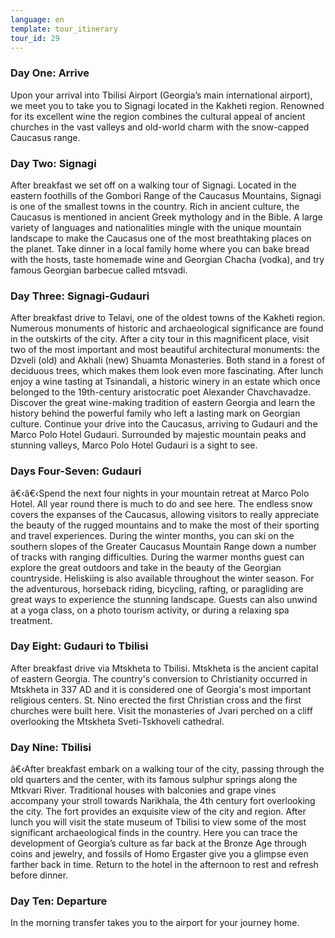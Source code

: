 ```yaml
---
language: en
template: tour_itinerary
tour_id: 29
---
```

### Day One: Arrive


Upon your arrival into Tbilisi Airport (Georgia’s main international airport), we
meet you to take you to Signagi located in the Kakheti region. Renowned for its
excellent wine the region combines the cultural appeal of ancient churches in the
vast valleys and old\-world charm with the snow\-capped Caucasus range.

### Day Two: Signagi


After breakfast we set off on a walking tour of Signagi. Located in the eastern foothills
of the Gombori Range of the Caucasus Mountains, Signagi is one of the smallest towns
in the country. Rich in ancient culture, the Caucasus is mentioned in ancient Greek
mythology and in the Bible. A large variety of languages and nationalities mingle
with the unique mountain landscape to make the Caucasus one of the most breathtaking
places on the planet.
Take dinner in a local family home where you can bake bread with the hosts, taste
homemade wine and Georgian Chacha (vodka), and try famous Georgian barbecue called
mtsvadi.

### Day Three: Signagi\-Gudauri


After breakfast drive to Telavi, one of the oldest towns of the Kakheti region. Numerous
monuments of historic and archaeological significance are found in the outskirts
of the city. After a city tour in this magnificent place, visit two of the most
important and most beautiful architectural monuments: the Dzveli (old) and Akhali
(new) Shuamta Monasteries. Both stand in a forest of deciduous trees, which makes
them look even more fascinating. After lunch enjoy a wine tasting at Tsinandali,
a historic winery in an estate which once belonged to the 19th\-century aristocratic
poet Alexander Chavchavadze. Discover the great wine\-making tradition of eastern
Georgia and learn the history behind the powerful family who left a lasting mark
on Georgian culture. Continue your drive into the Caucasus, arriving to Gudauri
and the Marco Polo Hotel Gudauri. Surrounded by majestic mountain peaks and stunning
valleys, Marco Polo Hotel Gudauri is a sight to see.

### Days Four\-Seven: Gudauri


â€‹â€‹Spend the next four nights in your mountain retreat at Marco Polo Hotel. All
year round there is much to do and see here. The endless snow covers the expanses
of the Caucasus, allowing visitors to really appreciate the beauty of the rugged
mountains and to make the most of their sporting and travel experiences. During
the winter months, you can ski on the southern slopes of the Greater Caucasus Mountain
Range down a number of tracks with ranging difficulties. During the warmer months
guest can explore the great outdoors and take in the beauty of the Georgian countryside.
Heliskiing is also available throughout the winter season. For the adventurous,
horseback riding, bicycling, rafting, or paragliding are great ways to experience
the stunning landscape. Guests can also unwind at a yoga class, on a photo tourism
activity, or during a relaxing spa treatment.

### Day Eight: Gudauri to Tbilisi


After breakfast drive via Mtskheta to Tbilisi. Mtskheta is the ancient capital of
eastern Georgia. The country's conversion to Christianity occurred in Mtskheta in
337 AD and it is considered one of Georgia's most important religious centers. St.
Nino erected the first Christian cross and the first churches were built here. Visit
the monasteries of Jvari perched on a cliff overlooking the Mtskheta Sveti\-Tskhoveli
cathedral.

### Day Nine: Tbilisi


â€‹After breakfast embark on a walking tour of the city, passing through the old
quarters and the center, with its famous sulphur springs along the Mtkvari River.
Traditional houses with balconies and grape vines accompany your stroll towards
Narikhala, the 4th century fort overlooking the city. The fort provides an exquisite
view of the city and region. After lunch you will visit the state museum of Tbilisi
to view some of the most significant archaeological finds in the country. Here you
can trace the development of Georgia’s culture as far back at the Bronze Age through
coins and jewelry, and fossils of Homo Ergaster give you a glimpse even farther
back in time. Return to the hotel in the afternoon to rest and refresh before dinner.

### Day Ten: Departure


In the morning transfer takes you to the airport for your journey home.

